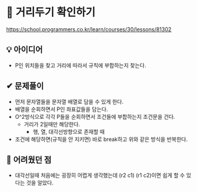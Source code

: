 # 🔎 거리두기 확인하기

https://school.programmers.co.kr/learn/courses/30/lessons/81302

## 💡 아이디어

- P인 위치들을 찾고 거리에 따라서 규칙에 부합하는지 찾는다.

## ✔ 문제풀이

- 먼저 문자열들을 문자열 배열로 담을 수 있게 한다.
- 배열을 순회하면서 P인 좌표값들을 담는다.
- O^2방식으로 각각 P들을 순회하면서 조건들에 부합하는지 조건문을 건다.
  - 거리가 2일때만 해당한다.
    - 행, 열, 대각선방향으로 존재할 때
- 조건에 해당하면(규칙을 안 지키면) 바로 break하고 위와 같은 방식을 반복한다.

## 🤕 어려웠던 점

- 대각선일때 처음에는 굉장히 어렵게 생각했는데 (r2 c1) (r1 c2)이면 쉽게 할 수 있다는 것을 알았다.
